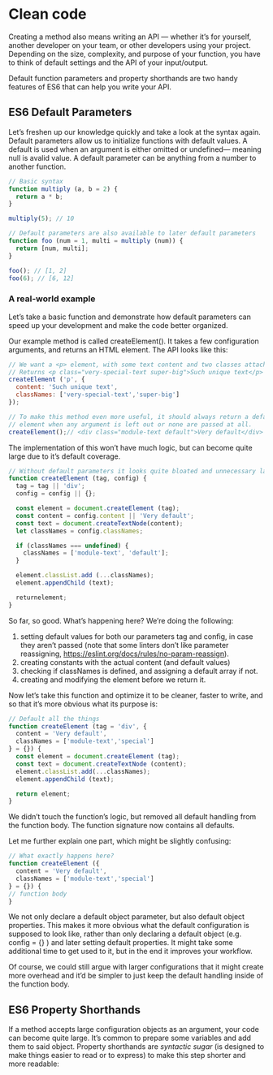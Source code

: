 # Clean code

Creating a method also means writing an API — whether it’s for yourself,
another developer on your team, or other developers using your project.
Depending on the size, complexity, and purpose of your function, you have to
think of default settings and the API of your input/output.

Default function parameters and property shorthands are two handy features of
ES6 that can help you write your API.

## ES6 Default Parameters

Let’s freshen up our knowledge quickly and take a look at the syntax again.
Default parameters allow us to initialize functions with default values. A 
default is used when an argument is either omitted or undefined— meaning null
is avalid value. A default parameter can be anything from a number to another
function.

```javascript
// Basic syntax
function multiply (a, b = 2) {
  return a * b; 
}

multiply(5); // 10

// Default parameters are also available to later default parameters
function foo (num = 1, multi = multiply (num)) {
  return [num, multi];
}

foo(); // [1, 2]
foo(6); // [6, 12]
```

### A real-world example

Let’s take a basic function and demonstrate how default parameters can speed
up your development and make the code better organized.

Our example method is called createElement(). It takes a few configuration
arguments, and returns an HTML element. The API looks like this:

```javascript
// We want a <p> element, with some text content and two classes attached.
// Returns <p class="very-special-text super-big">Such unique text</p>
createElement ('p', {
  content: 'Such unique text',
  classNames: ['very-special-text','super-big']
});

// To make this method even more useful, it should always return a default
// element when any argument is left out or none are passed at all.
createElement();// <div class="module-text default">Very default</div>
```
The implementation of this won’t have much logic, but can become quite large
due to it’s default coverage.

```javascript
// Without default parameters it looks quite bloated and unnecessary large.
function createElement (tag, config) {
  tag = tag || 'div';
  config = config || {};

  const element = document.createElement (tag);
  const content = config.content || 'Very default';
  const text = document.createTextNode(content);
  let classNames = config.classNames;

  if (classNames === undefined) {
    classNames = ['module-text', 'default'];
  }

  element.classList.add (...classNames);
  element.appendChild (text);

  returnelement;
}
```

So far, so good. What’s happening here? We’re doing the following:

1. setting default values for both our parameters tag and config, in case
they aren’t passed (note that some linters don’t like parameter reassigning,
https://eslint.org/docs/rules/no-param-reassign).
2. creating constants with the actual content (and default values)
3. checking if classNames is defined, and assigning a default array if not.
4. creating and modifying the element before we return it.

Now let’s take this function and optimize it to be cleaner, faster to write, and so
that it’s more obvious what its purpose is:

```javascript
// Default all the things
function createElement (tag = 'div', {
  content = 'Very default', 
  classNames = ['module-text','special']
} = {}) {
  const element = document.createElement (tag);
  const text = document.createTextNode (content);
  element.classList.add(...classNames);
  element.appendChild (text);

  return element;
}
```

We didn’t touch the function’s logic, but removed all default handling from the
function body. The function signature now contains all defaults.

Let me further explain one part, which might be slightly confusing:

```javascript
// What exactly happens here?
function createElement ({
  content = 'Very default',
  classNames = ['module-text','special']
} = {}) {
// function body
}
```

We not only declare a default object parameter, but also default object
properties. This makes it more obvious what the default configuration is
supposed to look like, rather than only declaring a default object (e.g. 
config = {} ) and later setting default properties. It might take some 
additional time to get used to it, but in the end it improves your workflow.

Of course, we could still argue with larger configurations that it might create
more overhead and it’d be simpler to just keep the default handling inside of the
function body.

## ES6 Property Shorthands

If a method accepts large configuration objects as an argument, your code can
become quite large. It’s common to prepare some variables and add them to said
object. Property shorthands are _syntactic sugar_ (is designed to make things easier 
to read or to express) to make this step shorter and more readable:
